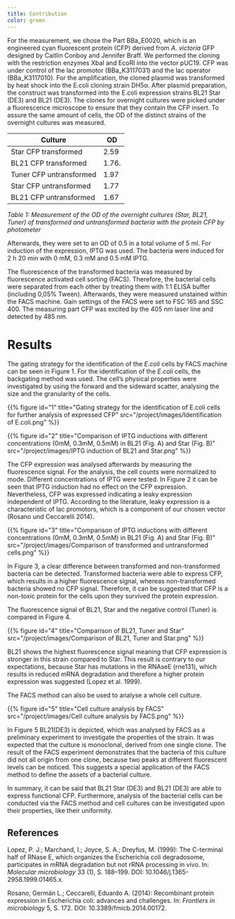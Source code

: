 ```yaml
---
title: Contribution
color: green
---
```


For the measurement, we chose the Part BBa_E0020, which is an engineered cyan fluorescent protein (CFP) derived from *A. victoria* GFP designed by Caitlin Conboy and Jennifer Braff. We performed the cloning with the restriction enzymes XbaI and EcoRI into the vector pUC19. CFP was under control of the lac promotor (BBa_K3117031) and the lac operator (BBa_K3117010). For the amplification, the cloned plasmid was transformed by heat shock into the E.coli cloning strain DH5α. After plasmid preparation, the construct was transformed into the E.coli expression strains BL21 Star (DE3) and BL21 (DE3). The clones for overnight cultures were picked under a fluorescence microscope to ensure that they contain the CFP insert.
To assure the same amount of cells, the OD of the distinct strains of the overnight cultures was measured.

|  Culture  |  OD |
|---|---|
| Star CFP transformed | 2.59 |
| BL21 CFP transformed | 1.76. |
| Tuner CFP untransformed | 1.97 |
| Star CFP untransformed | 1.77 |
| BL21 CFP untransformed | 1.67 |

*Table 1: Measurement of the OD of the overnight cultures (Star, BL21, Tuner) of transformed and untransformed bacteria with the protein CFP by photometer*

Afterwards, they were set to an OD of 0.5 in a total volume of 5 ml. For induction of the expression, IPTG was used. The bacteria were induced for 2 h 20 min with 0 mM, 0.3 mM and 0.5 mM IPTG.

The fluorescence of the transformed bacteria was measured by fluorescence activated cell sorting (FACS). Therefore, the bacterial cells were separated from each other by treating them with 1:1 ELISA buffer (including 0,05% Tween). Afterwards, they were measured unstained within the FACS machine. Gain settings of the FACS were set to FSC 165 and SSC 400. The measuring part CFP was excited by the 405 nm laser line and detected by 485 nm.

# Results

The gating strategy for the identification of the *E.coli* cells by FACS machine can be seen in Figure 1. For the identification of the *E.coli* cells, the backgating method was used. The cell’s physical properties were investigated by using the forward and the sideward scatter, analysing the size and the granularity of the cells.

{{% figure id="1" title="Gating strategy for the identification of E.coli cells for further analysis of expressed CFP" src="/project/images/Identification of E.coli.png" %}}

{{% figure id="2" title="Comparison of IPTG inductions with different concentrations (0mM, 0.3mM, 0.5mM) in BL21 (Fig. A) and Star (Fig. B)" src="/project/images/IPTG induction of BL21 and Star.png" %}}

The CFP expression was analysed afterwards by measuring the fluorescence signal. For the analysis, the cell counts were normalized to mode. Different concentrations of IPTG were tested. In Figure 2 it can be seen that IPTG induction had no effect on the CFP expression. Nevertheless, CFP was expressed indicating a leaky expression independent of IPTG. According to the literature, leaky expression is a characteristic of lac promotors, which is a component of our chosen vector (Rosano und Ceccarelli 2014).

{{% figure id="3" title="Comparison of IPTG inductions with different concentrations (0mM, 0.3mM, 0.5mM) in BL21 (Fig. A) and Star (Fig. B)" src="/project/images/Comparison of transformed and untransformed cells.png" %}}

In Figure 3, a clear difference between transformed and non-transformed bacteria can be detected. Transformed bacteria were able to express CFP, which results in a higher fluorescence signal, whereas non-transformed bacteria showed no CFP signal. Therefore, it can be suggested that CFP is a non-toxic protein for the cells upon they survived the protein expression.

The fluorescence signal of BL21, Star and the negative control (Tuner) is compared in Figure 4.

{{% figure id="4" title="Comparison of BL21, Tuner and Star" src="/project/images/Comparison of BL21, Tuner and Star.png" %}}

BL21 shows the highest fluorescence signal meaning that CFP expression is stronger in this strain compared to Star. This result is contrary to our expectations, because Star has mutations in the RNAseE (rne131), which results in reduced mRNA degradation and therefore a higher protein expression was suggested (Lopez et al. 1999).

The FACS method can also be used to analyse a whole cell culture.

{{% figure id="5" title="Cell culture analysis by FACS" src="/project/images/Cell culture analysis by FACS.png" %}}

In Figure 5 BL21(DE3) is depicted, which was analysed by FACS as a preliminary experiment to investigate the properties of the strain. It was expected that the culture is monoclonal, derived from one single clone. The result of the FACS experiment demonstrates that the bacteria of this culture did not all origin from one clone, because two peaks at different fluorescent levels can be noticed. This suggests a special application of the FACS method to define the assets of a bacterial culture.

In summary, it can be said that BL21 Star (DE3) and BL21 (DE3) are able to express functional CFP. Furthermore, analysis of the bacterial cells can be conducted via the FACS method and cell cultures can be investigated upon their properties, like their uniformity.

## References

Lopez, P. J.; Marchand, I.; Joyce, S. A.; Dreyfus, M. (1999): The C-terminal half of RNase E, which organizes the Escherichia coli degradosome, participates in mRNA degradation but not rRNA processing in vivo. In: *Molecular microbiology* 33 (1), S. 188–199. DOI: 10.1046/j.1365-2958.1999.01465.x.

Rosano, Germán L.; Ceccarelli, Eduardo A. (2014): Recombinant protein expression in Escherichia coli: advances and challenges. In: *Frontiers in microbiology* 5, S. 172. DOI: 10.3389/fmicb.2014.00172.